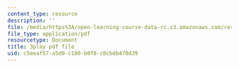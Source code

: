 ```yaml
---
content_type: resource
description: ''
file: /media/https%3A/open-learning-course-data-rc.s3.amazonaws.com/res-6-007-signals-and-systems-spring-2011/c5eeaf57a5d0c100b0f8c0cbdb470d39_D1WF9YKqf3o.pdf
file_type: application/pdf
resourcetype: Document
title: 3play pdf file
uid: c5eeaf57-a5d0-c100-b0f8-c0cbdb470d39
---
```

